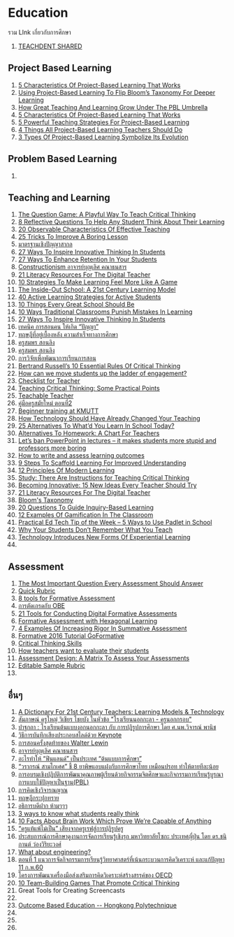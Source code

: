 # Education
รวม LInk เกี่ยวกับการศึกษา

<ol>
<li> <a href="https://www.youtube.com/channel/UCuTiR7WKiBN4IOGEFVnFTtA/videos">TEACHDENT SHARED</a></li>
</ol>

<h2>Project Based Learning</h2>

<ol>
<li> <a href="http://www.teachthought.com/critical-thinking/inquiry/5-characteristics-of-project-based-learning-that-works/">5 Characteristics Of Project-Based Learning That Works</a></li>
<li> <a href="http://www.teachthought.com/learning/project-based-learning/using-project-based-learning-flip-blooms-taxonomy-deeper-learning/?utm_content=buffere07e1&utm_medium=social&utm_source=facebook.com&utm_campaign=buffer">Using Project-Based Learning To Flip Bloom’s Taxonomy For Deeper Learning</a></li>
<li> <a href="http://www.teachthought.com/learning/project-based-learning/great-teaching-learning-grows-pbl-umbrella/?utm_content=buffer09a4c&utm_medium=social&utm_source=facebook.com&utm_campaign=buffer">How Great Teaching And Learning Grow Under The PBL Umbrella</a></li>
<li> <a href="http://www.teachthought.com/critical-thinking/inquiry/5-characteristics-of-project-based-learning-that-works/ "> 5 Characteristics Of Project-Based Learning That Works</a></li>
<li> <a href="http://www.teachthought.com/learning/project-based-learning/5-strategies-begin-project-planning/ ">5 Powerful Teaching Strategies For Project-Based Learning </a></li>
<li> <a href="http://www.teachthought.com/learning/project-based-learning/4-things-project-based-learning-teachers/ ">4 Things All Project-Based Learning Teachers Should Do </a></li>
<li> <a href="http://teachthought.com/learning/project-based-learning/5-types-of-project-based-learning-symbolize-its-evolution/?utm_content=buffer027c8&utm_medium=social&utm_source=facebook.com&utm_campaign=buffer ">3 Types Of Project-Based Learning Symbolize Its Evolution </a></li>
</ol>

<h2>Problem Based Learning</h2>
<ol>

<li> <a href=" "> </a></li>

</ol>

<h2>Teaching and Learning</h2>
<ol>
<li> <a href="http://www.teachthought.com/critical-thinking/question-game-playful-way-teach-critical-thinking/?utm_content=buffer5f2c5&utm_medium=social&utm_source=facebook.com&utm_campaign=buffer">The Question Game: A Playful Way To Teach Critical Thinking</a></li>
<li> <a href="http://www.teachthought.com/learning/use-twitter-exit-slip-teaching/?utm_content=buffer6d17f&utm_medium=social&utm_source=facebook.com&utm_campaign=buffer">8 Reflective Questions To Help Any Student Think About Their Learning</a></li>
<li> <a href="http://www.teachthought.com/pedagogy/20-observable-characteristics-of-effective-teaching/?utm_content=buffer75216&utm_medium=social&utm_source=facebook.com&utm_campaign=buffer">20 Observable Characteristics Of Effective Teaching</a></li>
<li> <a href="http://www.teachthought.com/pedagogy/instructional-strategies/25-tricks-to-improve-a-boring-lesson-for-improved-student-engagement/?utm_content=buffer28407&utm_medium=social&utm_source=facebook.com&utm_campaign=buffer">25 Tricks To Improve A Boring Lesson</a></li>
<li> <a href="http://creativeandcriticalthinkingthai.blogspot.com/2013/09/blog-post_2233.html">มาตรฐานเชิงปัญญาสากล</a></li>
<li> <a href="http://www.teachthought.com/pedagogy/27-ways-inspire-innovative-thinking-students/">27 Ways To Inspire Innovative Thinking In Students</a></li>
<li> <a href="http://www.teachthought.com/pedagogy/27-ways-to-enhance-retention-in-your-students/">27 Ways To Enhance Retention In Your Students</a></li>
<li> <a href="https://nairienroo.wordpress.com/2015/08/23/constructionism/">Constructionism อาจารย์บุญเลิศ คณาธนสาร</a></li>
<li> <a href="http://www.teachthought.com/pedagogy/literacy/21-literacy-resources-for-the-digital-teacher/">21 Literacy Resources For The Digital Teacher</a></li>
<li> <a href="http://www.teachthought.com/pedagogy/30225/">10 Strategies To Make Learning Feel More Like A Game</a></li>
<li> <a href="http://www.teachthought.com/the-future-of-learning/inside-out-school-21st-century-learning-model/ ">The Inside-Out School: A 21st Century Learning Model </a></li>
<li> <a href="http://teaching.monster.com/benefits/articles/8414-40-active-learning-strategies-for-active-students- ">40 Active Learning Strategies for Active Students </a></li>
<li> <a href="http://www.teachthought.com/the-future-of-learning/10-things-every-great-school-should-be/ ">10 Things Every Great School Should Be </a></li>
<li> <a href="http://www.teachthought.com/pedagogy/10-ways-traditional-classrooms-punish-mistakes-in-learning/ ">10 Ways Traditional Classrooms Punish Mistakes In Learning</a></li>
<li> <a href="http://teachthought.com/pedagogy/27-ways-inspire-innovative-thinking-students/ ">27 Ways To Inspire Innovative Thinking In Students </a></li>
<li> <a href="https://www.facebook.com/sutat.eaka/posts/1144672245580932 ">เทคนิค การสอนคน ให้เกิด “ปัญญา” </a></li>
<li> <a href="https://www.facebook.com/sutat.eaka/posts/1136975059683984 ">ทฤษฎีที่อยู่เบื้องหลัง ความสำเร็จทางการศึกษา  </a></li>
<li> <a href="https://www.youtube.com/watch?v=EWIfEnEpuBQ ">ครูสมพร สอนลิง </a></li>
<li> <a href="https://www.youtube.com/watch?v=QJtB9dUJu6U ">ครูสมพร สอนลิง  </a></li>
<li> <a href="https://www.youtube.com/watch?v=yQNW03dqGEQ ">การวิจัยเพื่อพัฒนาการเรียนการสอน </a></li>
<li> <a href="http://www.teachthought.com/critical-thinking/bertrand-russells-10-rules-of-critical-thinking/ ">Bertrand Russell’s 10 Essential Rules Of Critical Thinking </a></li>
<li> <a href="https://www.facebook.com/MindShift.KQED/photos/a.285520908150502.58308.143782868990974/1089170737785511/?type=3&theater ">How can we move students up the ladder of engagement? </a></li>
<li> <a href="https://www.facebook.com/MindShift.KQED/photos/a.285520908150502.58308.143782868990974/1095041407198444/?type=3&theater ">Checklist for Teacher </a></li>
<li> <a href="https://www.facultyfocus.com/articles/effective-teaching-strategies/teaching-critical-thinking-practical-points/ ">Teaching Critical Thinking: Some Practical Points </a></li>
<li> <a href="https://www.facebook.com/khthana/posts/10203451514982222:0 ">Teachable Teacher </a></li>
<li> <a href="https://www.facebook.com/thanunchai.tpk/posts/1385764728102301 ">คู่มือครูสมัยใหม่ ตอนที่2 </a></li>
<li> <a href="https://www.facebook.com/celtkmutt/videos/1163523297060182/ ">Beginner training at KMUTT </a></li>
<li> <a href="http://www.teachthought.com/pedagogy/how-technology-has-changed-education/ ">How Technology Should Have Already Changed Your Teaching </a></li>
<li> <a href="http://www.teachthought.com/pedagogy/25-alternatives-whatd-learn-school-today/"> 25 Alternatives To What’d You Learn In School Today? </a></li>
<li> <a href="http://www.teachthought.com/pedagogy/alternatives-to-homework-a-chart-for-teachers/ ">Alternatives To Homework: A Chart For Teachers </a></li>
<li> <a href="http://theconversation.com/lets-ban-powerpoint-in-lectures-it-makes-students-more-stupid-and-professors-more-boring-36183 ">Let’s ban PowerPoint in lectures – it makes students more stupid and professors more boring  </a></li>
<li> <a href="https://www.facebook.com/celtkmutt/videos/1172917282787450/ ">How to write and assess learning outcomes </a></li>
<li> <a href="http://www.teachthought.com/pedagogy/instructional-strategies/9-steps-scaffold-learning-improved-understanding/ ">9 Steps To Scaffold Learning For Improved Understanding </a></li>
<li> <a href="http://www.teachthought.com/the-future-of-learning/12-principles-of-modern-learning/ ">12 Principles Of Modern Learning </a></li>
<li> <a href="http://bigthink.com/ideafeed/can-you-be-taught-how-to-think-better ">Study: There Are Instructions for Teaching Critical Thinking </a></li>
<li> <a href="http://www.teachthought.com/the-future-of-learning/trends-shifts/becoming-innovative-15-new-ideas-every-teacher-should-try/ ">Becoming Innovative: 15 New Ideas Every Teacher Should Try </a></li>
<li> <a href="http://www.teachthought.com/pedagogy/literacy/21-literacy-resources-for-the-digital-teacher/ "> 21 Literacy Resources For The Digital Teacher</a></li>
<li> <a href="https://www.youtube.com/watch?v=4Fy5MUzdWMg ">Bloom's Taxonomy  </a></li>
<li> <a href="http://www.teachthought.com/critical-thinking/inquiry/20-questions-guide-inquiry-based-learning/ ">20 Questions To Guide Inquiry-Based Learning</a></li>
<li> <a href="http://teachthought.com/the-future-of-learning/trends-shifts/12-examples-of-gamification-in-the-classroom/ ">12 Examples Of Gamification In The Classroom</a></li>
<li> <a href="http://practicaledtech.com/2017/05/14/practical-ed-tech-tip-of-the-week-5-ways-to-use-padlet-in-school/ ">Practical Ed Tech Tip of the Week – 5 Ways to Use Padlet in School</a></li>
<li> <a href="http://www.teachthought.com/learning/learning-in-a-place/?utm_content=buffer619de&utm_medium=social&utm_source=facebook.com&utm_campaign=buffer ">Why Your Students Don’t Remember What You Teach</a></li>
<li> <a href="http://www.teachthought.com/pedagogy/technology-introduces-new-forms-of-experiential-learning/ ">Technology Introduces New Forms Of Experiential Learning</a></li>
<li> <a href=" "></a></li>
</ol>

<h2>Assessment</h2>

<ol>
<li> <a href="http://www.teachthought.com/pedagogy/assessment/the-most-important-question-every-assessment-should-answer/?utm_content=buffer8c3f1&utm_medium=social&utm_source=facebook.com&utm_campaign=buffer">The Most Important Question Every Assessment Should Answer</a></li>
<li> <a href="http://www.quickrubric.com/">Quick Rubric</a></li>
<li> <a href="http://www.educatorstechnology.com/2016/08/the-best-8-web-tools-for-doing.html "> 8 tools for Formative  Assessment</a></li>
<li> <a href="https://www.facebook.com/kmuttxclassroom/posts/1230673347024496 ">การตัดเกรดกับ OBE </a></li>
<li> <a href="http://www.freetech4teachers.com/2017/02/21-tools-for-conducting-digital.html#.WS-HRMakLIU ">21 Tools for Conducting Digital Formative Assessments  </a></li>
<li> <a href="https://engagetheirminds.com/2017/02/01/formative-assessment-with-hexagonal-learning/ ">Formative Assessment with Hexagonal Learning </a></li>
<li> <a href="http://www.teachthought.com/pedagogy/assessment/increasing-rigor-in-summative-assessment-4-examples/ "> 4 Examples Of Increasing Rigor In Summative Assessment </a></li>
<li> <a href="https://www.youtube.com/watch?v=uFiQhikysqw ">Formative 2016 Tutorial GoFormative </a></li>
<li> <a href="https://www.flickr.com/photos/vblibrary/4576825411/ ">Critical Thinking Skills</a></li>
<li> <a href="https://www.washingtonpost.com/news/answer-sheet/wp/2015/04/23/how-teachers-want-to-evaluate-their-students/?utm_term=.7c79eea5221e ">How teachers want to evaluate their students</a></li>
<li> <a href="http://www.teachthought.com/pedagogy/assessment/assessment-design-matrix-assess-assessments/ ">Assessment Design: A Matrix To Assess Your Assessments</a></li>
<li> <a href="https://www.edutopia.org/resource/editable-sample-rubric-download ">Editable Sample Rubric</a></li>
<li> <a href=" "></a></li>

</ol>

<h2>อื่นๆ </h2>
<ol>
<li> <a href="http://www.teachthought.com/learning/learning-models-learning-theories-index/">A Dictionary For 21st Century Teachers: Learning Models & Technology</a></li>
<li> <a href="https://www.facebook.com/lamplaimatpattanaschool/videos/10154068618015399/ ">สัมภาษณ์ ครูใหญ่ วิเชียร ไชยบัง
ในหัวข้อ "โรงเรียนนอกกะลา - ครูนอกกรอบ" </a></li>
<li> <a href="https://www.facebook.com/lamplaimatpattanaschool/videos/10153810487135399/ ">ปาฐกถา : โรงเรียนต้นแบบงอกนอกกะลา กับ การปฏิรูปการศึกษา โดย ศ.นพ.วิจารณ์ พานิช </a></li>
<li> <a href="https://presentationben.com/2016/04/01/%e0%b8%a7%e0%b8%b4%e0%b8%98%e0%b8%b5%e0%b8%81%e0%b8%b2%e0%b8%a3%e0%b8%9a%e0%b8%b1%e0%b8%99%e0%b8%97%e0%b8%b6%e0%b8%81%e0%b9%80%e0%b8%aa%e0%b8%b5%e0%b8%a2%e0%b8%87%e0%b8%9b%e0%b8%a3%e0%b8%b0%e0%b8%81/ ">วิธีการบันทึกเสียงประกอบสไลด์ด้วย Keynote </a></li>
<li> <a href="https://www.youtube.com/watch?v=atNq0bKJohs ">การสอนครั้งสุดท้ายของ Walter Lewin </a></li>
<li> <a href="https://nairienroo.wordpress.com/ ">อาจารย์บุญเลิศ คณาธนสาร </a></li>
<li> <a href="https://www.facebook.com/curadio/videos/1494693993891376/ ">อะไรทำให้ “ฟินแลนด์” เป็นประเทศ “ต้นแบบการศึกษา” </a></li>
<li> <a href="http://thaipublica.org/2015/09/varakorn-14-9-2558/ ">“วรากรณ์ สามโกเศศ” ชี้ 8 ยาพิษแอบแฝงกับการศึกษาไทย เหมือนปรอท ทำให้ตายทีละน้อย </a></li>
<li> <a href="https://www.youtube.com/watch?v=qej_Fd4JzIY ">การอบรมเชิงปฏิบัติการพัฒนาคุณภาพผู้เรียนด้วยกิจกรรมจิตศึกษาและกิจกรรมการเรียนรู้บูรณาการแบบใช้ปัญหาเป็นฐาน(PBL) </a></li>
<li> <a href="https://www.facebook.com/notes/thecoachinth/%E0%B8%81%E0%B8%B2%E0%B8%A3%E0%B8%84%E0%B8%B4%E0%B8%94%E0%B9%80%E0%B8%8A%E0%B8%B4%E0%B8%87%E0%B8%A7%E0%B8%B4%E0%B8%88%E0%B8%B2%E0%B8%A3%E0%B8%93%E0%B8%8D%E0%B8%B2%E0%B8%93-critical-thinking/1176649122396150/ ">การคิดเชิงวิจารณญาณ </a></li>
<li> <a href="https://www.facebook.com/SucceedLife/videos/1410248242327610/ ">ทฤษฎีกระปุกทราย </a></li>
<li> <a href="https://www.facebook.com/kmuttxclassroom/posts/1231825503575947 "> อธิการบดีฝาก ห้ามๆๆๆ</a></li>
<li> <a href="https://www.youtube.com/watch?v=sSFSSowyEQs ">3 ways to know what students really think </a></li>
<li> <a href="https://brightside.me/wonder-curiosities/10-facts-about-brain-work-which-prove-were-capable-of-anything-311910/ "> 10 Facts About Brain Work Which Prove We’re Capable of Anything</a></li>
<li> <a href="http://www.trueplookpanya.com/new/cms_detail/teacher/26274 "> “ครูแท้แพ้ไม่เป็น” เสียงจากครูเรฟสู่การปฏิรูปครู</a></li>
<li> <a href="https://www.youtube.com/watch?v=g4BgU0z0VYY ">ประสบการณ์การศึกษาดูงานการจัดการเรียนรู้เชิงรุก มหาวิทยาลัยโซกะ ประเทศญี่ปุ่น โดย ดร.ชนิกานต์ ว่องวิริยะวงศ์ </a></li>
<li> <a href="https://www.facebook.com/kmuttxclassroom/posts/1324543330970830 ">What about engineering?</a></li>
<li> <a href="https://www.youtube.com/watch?v=Pzz_q4pQeTM ">ตอนที่ 1 แนวการจัดกิจกรรมการเรียนรู้วิทยาศาสตร์ที่เน้นกระบวนการคิดวิเคราะห์ และแก้ปัญหา 11 ก.พ.60</a></li>
<li> <a href="https://www.youtube.com/watch?v=hAr_ZOv6JMM ">โครงการพัฒนาเครื่องมือส่งเสริมการคิดวิเคราะห์สร้างสรรค์ของ OECD </a></li>
<li> <a href="https://www.teacherspayteachers.com/Product/10-Team-Building-Games-That-Promote-Critical-Thinking-3072418 ">10 Team-Building Games That Promote Critical Thinking</a></li>
<li> <a href="http://www.freetech4teachers.com/2016/05/great-tools-for-creating-screencasts.html#.WWdlp-lLeUl "></a>Great Tools for Creating Screencasts</li>
<li> <a href=" "></a></li>
<li> <a href="http://www.polyu.edu.hk/obe/10_1_Resources.php ">Outcome Based Education -- Hongkong Polytechnique</a></li>
<li> <a href=" "></a></li>
<li> <a href=" "></a></li>
<li> <a href=" "></a></li>
